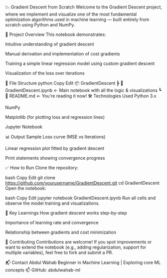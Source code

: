 📉 Gradient Descent from Scratch
Welcome to the Gradient Descent project, where we implement and visualize one of the most fundamental optimization algorithms used in machine learning — built entirely from scratch using Python and NumPy.

🚀 Project Overview
This notebook demonstrates:

Intuitive understanding of gradient descent

Manual derivation and implementation of cost gradients

Training a simple linear regression model using custom gradient descent

Visualization of the loss over iterations

📁 File Structure
python
Copy
Edit
📦 GradientDescent
 ┣ 📜 GradientDescent.ipynb    ← Main notebook with all the logic & visualizations
 ┗ 📄 README.md                 ← You're reading it now!
🛠️ Technologies Used
Python 3.x

NumPy

Matplotlib (for plotting loss and regression lines)

Jupyter Notebook

📊 Output Sample
Loss curve (MSE vs Iterations)

Linear regression plot fitted by gradient descent

Print statements showing convergence progress

✅ How to Run
Clone the repository:

bash
Copy
Edit
git clone https://github.com/yourusername/GradientDescent.git
cd GradientDescent
Open the notebook:

bash
Copy
Edit
jupyter notebook GradientDescent.ipynb
Run all cells and observe the model training and visualizations.

🧠 Key Learnings
How gradient descent works step-by-step

Importance of learning rate and convergence

Relationship between gradients and cost minimization

🤝 Contributing
Contributions are welcome! If you spot improvements or want to extend the notebook (e.g., adding regularization, support for multiple variables), feel free to fork and submit a PR.

📬 Contact
Abdul Wahab
Beginner in Machine Learning | Exploring core ML concepts
📫 GitHub: abdulwahab-ml
